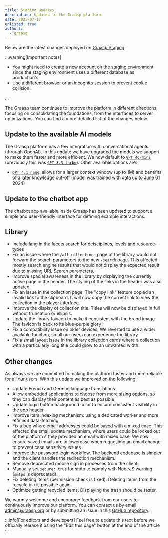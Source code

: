 ```yaml
---
title: Staging Updates
description: Updates to the Graasp platform
date: 2025-07-17
unlisted: true
authors:
  - graasp
---
```


Below are the latest changes deployed on [Graasp Staging](https://builder.stage.graasp.org).

:::warning[Important notes]

- You might need to create a new account on [the staging environment](https://auth.stage.graasp.org) since the staging environment uses a different database as production's.
- Use a different browser or an incognito session to prevent cookie collision.

:::

The Graasp team continues to improve the platform in different directions, focusing on consolidating the foundations, from the interfaces to server optimizations. You can find a more detailed list of the changes below.

<!-- Everything below this will not be shown in the post overview -->
<!-- truncate -->

## Update to the available AI models

The Graasp platform has a few integration with conversational agents (through OpenAI). In this update we have upgraded the models we support to make them faster and more efficient.
We now default to [`GPT 4o-mini`](https://platform.openai.com/docs/models/gpt-4o-mini) (previously this was [`GPT 3.5 turbo`](https://platform.openai.com/docs/models/gpt-3.5-turbo)).
Other available options are:

- [`GPT 4.1 nano`](https://platform.openai.com/docs/models/gpt-4.1-nano): allows for a larger context window (up to 1M) and benefits of a later knowledge cut-off (model was trained with data up to June 01 2024)

## Update to the chatbot app

The chatbot app available inside Graasp has been updated to support a simple and user-friendly interface for defining example interactions.

## Library

- Include lang in the facets search for deisciplines, levels and resource-types
- Fix an issue where the `/all-collections` page of the library would not forward the search parameters to the new `/search` page. This affected mostly search engine results that would not display the expected result due to missing URL Search parameters.
- Improve spacial awareness in the library by displaying the currently active page in the header. The styling of the links in the header was also updated.
- Fix an issue in the collection page. The "copy link" feature copied an invalid link to the clipboard. It will now copy the correct link to view the collection in the player interface.
- Improve the display of collection title. Titles will now be displayed in full without truncation or ellipsis.
- Update the library favicon to make it consistent with the brand image. The favicon is back to its blue-purple glory !
- Fix a compatibility issue on older devices. We reverted to use a wider available function, so all our users can experience the library.
- Fix a small layout issue in the library collection cards where a collection with a particularly long title could grow to an unwanted width.

## Other changes

As always we are committed to making the platform faster and more reliable for all our users.
With this update we improved on the following:

- Update French and German language translations
- Allow embedded applications to choose from more sizing options, so they can display their content as best as possible
- Update login button background color to ensure consistent visibility in the app header
- Improve item indexing mechanism: using a dedicated worker and more efficient data-fetching
- Fix a bug where email addresses could be saved with a mixed case. This affected the email update mechanism, where users could be locked out of the platform if they provided an email with mixed case. We now ensure saved emails are in lowercase when requesting an email change to prevent case sensitivity issues.
- Improve the password login workflow. The backend codebase is simpler and the client handles the redirection mechanism.
- Remove deprecated mobile sign in processes from the client.
- Manually set `secure: true` for smtp to comply with NodeJS warning (`smtps` is deprecated).
- Fix deleting items (permission check is fixed). Deleting items from the recycle bin is possible again.
- Optimize getting recycled items. Displaying the trash should be faster.

<!-- Generic message -->

We warmly welcome and encourage feedback from our users to continuously improve our platform. You can contact us by email [admin@graasp.org](mailto:admin@graasp.org) or by submitting an issue in this [GitHub repository](https://github.com/graasp/graasp-feedback).

:::info[For editors and developers]
Feel free to update this text before we officially release it using the "Edit this page" button at the end of the article
:::
